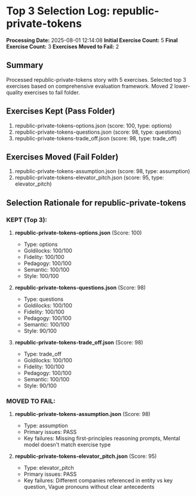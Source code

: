 # Top 3 Selection Log: republic-private-tokens

**Processing Date:** 2025-08-01 12:14:08
**Initial Exercise Count:** 5
**Final Exercise Count:** 3
**Exercises Moved to Fail:** 2

## Summary

Processed republic-private-tokens story with 5 exercises.
Selected top 3 exercises based on comprehensive evaluation framework.
Moved 2 lower-quality exercises to fail folder.

## Exercises Kept (Pass Folder)

1. republic-private-tokens-options.json (score: 100, type: options)
2. republic-private-tokens-questions.json (score: 98, type: questions)
3. republic-private-tokens-trade_off.json (score: 98, type: trade_off)

## Exercises Moved (Fail Folder)

1. republic-private-tokens-assumption.json (score: 98, type: assumption)
2. republic-private-tokens-elevator_pitch.json (score: 95, type: elevator_pitch)

## Selection Rationale for republic-private-tokens

### KEPT (Top 3):
1. **republic-private-tokens-options.json** (Score: 100)
   - Type: options
   - Goldilocks: 100/100
   - Fidelity: 100/100
   - Pedagogy: 100/100
   - Semantic: 100/100
   - Style: 100/100

2. **republic-private-tokens-questions.json** (Score: 98)
   - Type: questions
   - Goldilocks: 100/100
   - Fidelity: 100/100
   - Pedagogy: 100/100
   - Semantic: 100/100
   - Style: 90/100

3. **republic-private-tokens-trade_off.json** (Score: 98)
   - Type: trade_off
   - Goldilocks: 100/100
   - Fidelity: 100/100
   - Pedagogy: 100/100
   - Semantic: 100/100
   - Style: 90/100

### MOVED TO FAIL:
1. **republic-private-tokens-assumption.json** (Score: 98)
   - Type: assumption
   - Primary issues: PASS
   - Key failures: Missing first-principles reasoning prompts, Mental model doesn't match exercise type

2. **republic-private-tokens-elevator_pitch.json** (Score: 95)
   - Type: elevator_pitch
   - Primary issues: PASS
   - Key failures: Different companies referenced in entity vs key question, Vague pronouns without clear antecedents

